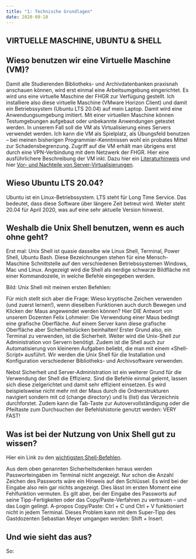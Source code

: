 ```yaml
---
title: "1: Technische Grundlagen"
date: 2020-09-10
---
```


## VIRTUELLE MASCHINE, UBUNTU & SHELL

## Wieso benutzen wir eine Virtuelle Maschine (VM)?
Damit alle Studierenden Bibliotheks- und Archivdatenbanken praxisnah anschauen können, wird erst einmal eine Arbeitsumgebung eingerichtet. Es wird uns eine virtuelle Maschine der FHGR zur Verfügung gestellt. Ich installiere also diese virtuelle Maschine (VMware Horizon Client) und damit ein Betriebssystem (Ubuntu LTS 20.04) auf mein Laptop. Damit wird eine Anwendungsumgebung imitiert. Mit einer virtuellen Maschine können Testumgebungen aufgebaut oder unbekannte Anwendungen getestet werden. In unserem Fall soll die VM als Virtualisierung eines Servers verwendet werden. Ich kann die VM als Spielplatz, als Übungsfeld benutzen – bei meinen bisherigen Programmier-Kenntnissen wohl ein probates Mittel zur Schadensbegrenzung. 
Zugriff auf die VM erhält man übrigens erst durch eine VPN-Verbindung mit dem Netzwerk der FHGR.
Hier eine ausführlichere Beschreibung der VM inkl. Dazu hier ein [Literaturhinweis](https://www.wikiwand.com/de/Virtuelle_Maschine) und hier
[Vor- und Nachteile von Server-Virtualisierungen](https://basic-tutorials.de/vor-und-nachteile-von-virtualisierung/).

## Wieso Ubuntu LTS 20.04?
Ubuntu ist ein Linux-Betriebssystem. LTS steht für Long Time Service. Das bedeutet, dass diese Software über längere Zeit betreut wird. Weiter steht 20.04 für April 2020, was auf eine sehr aktuelle Version hinweist. 

## Weshalb die Unix Shell benutzen, wenn es auch ohne geht?
Erst mal: Unix Shell ist quasie dasselbe wie Linux Shell, Terminal, Power Shell, Ubuntu Bash. Diese Bezeichnungen stehen für eine Mensch-Maschine Schnittstelle auf den verschiedenen Betriebssystemen Windows, Mac und Linux. Angezeigt wird die Shell als nerdige schwarze Bildfläche mit einer Kommandozeile, in welche Befehle eingegeben werden.

Bild: Unix Shell mit meinen ersten Befehlen:

Für mich stellt sich aber die Frage: Wieso kryptische Zeichen verwenden (und zuerst lernen!), wenn dieselben Funktionen auch durch Bewegen und Klicken der Maus angewendet werden können? 
Hier DIE Antwort von unserem Dozenten Felix Lohmeier: Die Verwendung einer Maus bedingt eine grafische Oberfläche. Auf einem Server kann diese grafische Oberfläche aber Sicherheitslücken beinhalten! Erster Grund also, ein Terminal zu verwenden, ist die Sicherheit. Weiter wird die Unix-Shell zur Administration von Servern benötigt. Zudem ist die Shell auch zur Automatisierung von kleineren Aufgaben beliebt, die man mit einem «Shell-Script» ausführt. Wir werden die Unix Shell für die Installation und Konfiguration verschiedener Bibliotheks- und Archivsoftware verwenden.

Nebst Sicherheit und Server-Administration ist ein weiterer Grund für die Verwendung der Shell die Effizienz. Sind die Befehle einmal gelernt, lassen sich diese zielgerichtet und damit sehr effizient einsetzen. Es wird beispielsweise nicht mehr mit der Maus durch die Ordnerstrukturen navigiert sondern mit cd (change directory) und ls (list) das Verzeichnis durchforstet. Zudem kann die Tab-Taste zur Autovervollständigung oder die Pfeiltaste zum Durchsuchen der Befehlshistorie genutzt werden: VERY FAST!

## Was ist bei der Nutzung von Unix Shell gut zu wissen? 
Hier ein Link zu den [wichtigsten Shell-Befehlen](https://librarycarpentry.org/lc-shell/reference.html).

Aus dem oben genannten Sicherheitsdenken heraus werden Passworteingaben im Terminal nicht angezeigt. Nur schon die Anzahl Zeichen des Passworts wäre ein Hinweis auf den Schlüssel. Es wird bei der Eingabe also rein gar nichts angezeigt. Dies lässt im ersten Moment eine Fehlfunktion vermuten. Es gilt aber, bei der Eingabe des Passworts auf seine Tipp-Fertigkeiten oder das Copy/Paste-Verfahren zu vertrauen – und das Login gelingt.
A-propos Copy/Paste: Ctrl + C und Ctrl + V funktioniert nicht in jedem Terminal. Dieses Problem kann mit dem Super-Tipp des Gastdozenten Sebastian Meyer umgangen werden: Shift + Insert.

## Und wie sieht das aus?
So:
